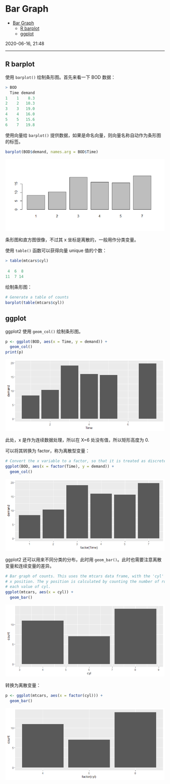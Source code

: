 # Bar Graph

- [Bar Graph](#bar-graph)
  - [R barplot](#r-barplot)
  - [ggplot](#ggplot)

2020-06-16, 21:48
***

## R barplot

使用 `barplot()` 绘制条形图。首先来看一下 BOD 数据：

```r
> BOD
  Time demand
1    1    8.3
2    2   10.3
3    3   19.0
4    4   16.0
5    5   15.6
6    7   19.8
```

使用向量给 `barplot()` 提供数据，如果是命名向量，则向量名称自动作为条形图的标签。

```r
barplot(BOD$demand, names.arg = BOD$Time)
```

![bar](images/2020-06-16-21-44-21.png)

条形图和直方图很像，不过其 x 坐标是离散的，一般用作分类变量。

使用 `table()` 函数可以获得向量 unique 值的个数：

```r
> table(mtcars$cyl)

 4  6  8
11  7 14
```

绘制条形图：

```r
# Generate a table of counts
barplot(table(mtcars$cyl))
```

## ggplot

ggplot2 使用 `geom_col()` 绘制条形图。

```r
p <- ggplot(BOD, aes(x = Time, y = demand)) +
  geom_col()
print(p)
```

![bar](images/2020-06-16-21-58-18.png)

此处，x 是作为连续数据处理，所以在 X=6 处没有值，所以矩形高度为 0.

可以将其转换为 factor，称为离散型变量：

```r
# Convert the x variable to a factor, so that it is treated as discrete
ggplot(BOD, aes(x = factor(Time), y = demand)) +
  geom_col()
```

![bar](images/2020-06-16-22-19-40.png)

ggplot2 还可以用来不同分类的分布，此时用 `geom_bar()`。此时也需要注意离散变量和连续变量的差异。

```r
# Bar graph of counts. This uses the mtcars data frame, with the 'cyl' column for
# x position. The y position is calculated by counting the number of rows for
# each value of cyl.
ggplot(mtcars, aes(x = cyl)) +
  geom_bar()
```

![bar](images/2020-06-16-22-25-31.png)

转换为离散变量：

```r
p <- ggplot(mtcars, aes(x = factor(cyl))) +
  geom_bar()
```

![bar](images/2020-06-16-22-26-45.png)
